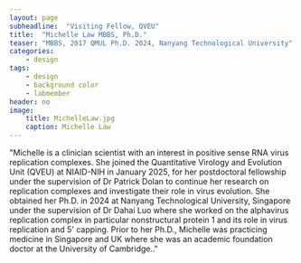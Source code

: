 ```yaml
---
layout: page
subheadline:  "Visiting Fellow, QVEU"
title:  "Michelle Law MBBS, Ph.D."
teaser: "MBBS, 2017 QMUL Ph.D. 2024, Nanyang Technological University"
categories:
    - design
tags:
    - design
    - background color
    - labmember
header: no
image:
    title: MichelleLaw.jpg
    caption: Michelle Law
---
```

"Michelle is a clinician scientist with an interest in positive sense RNA virus replication complexes. She joined the Quantitative Virology and Evolution Unit (QVEU) at NIAID-NIH in January 2025, for her postdoctoral fellowship under the supervision of Dr Patrick Dolan to continue her research on replication complexes and investigate their role in virus evolution. She obtained her Ph.D. in 2024 at Nanyang Technological University, Singapore under the supervision of Dr Dahai Luo where she worked on the alphavirus replication complex in particular nonstructural protein 1 and its role in virus replication and 5' capping. Prior to her Ph.D., Michelle was practicing medicine in Singapore and UK where she was an academic foundation doctor at the University of Cambridge.."
